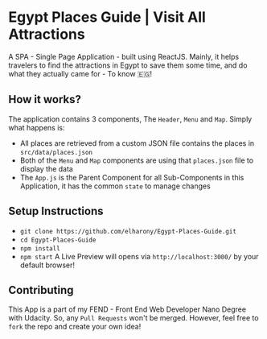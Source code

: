 # Egypt Places Guide | Visit All Attractions
A SPA - Single Page Application - built using ReactJS. Mainly, it helps travelers to find the attractions in Egypt to save them some time, and do what they actually came for - To know 🇪🇬!

## How it works?
The application contains 3 components, The `Header`, `Menu` and `Map`. Simply what happens is:
- All places are retrieved from a custom JSON file contains the places in `src/data/places.json`
- Both of the `Menu` and `Map` components are using that `places.json` file to display the data
- The `App.js` is the Parent Component for all Sub-Components in this Application, it has the common `state` to manage changes

## Setup Instructions
- `git clone https://github.com/elharony/Egypt-Places-Guide.git`
- `cd Egypt-Places-Guide`
- `npm install`
- `npm start`
A Live Preview will opens via `http://localhost:3000/` by your default browser!


## Contributing
This App is a part of my FEND - Front End Web Developer Nano Degree with Udacity. So, any `Pull Requests` won't be merged. However, feel free to `fork` the repo and create your own idea!